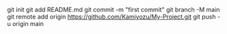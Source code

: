 git init
git add README.md
git commit -m "first commit"
git branch -M main
git remote add origin https://github.com/Kamiyozu/My-Project.git
git push -u origin main
